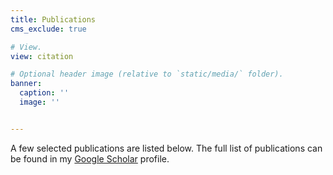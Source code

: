 ```yaml
---
title: Publications
cms_exclude: true

# View.
view: citation

# Optional header image (relative to `static/media/` folder).
banner:
  caption: ''
  image: ''


---
```


 A few selected publications are listed below. The full list of publications can be found in my <a href="https://scholar.google.com/citations?user=l7cDVbIAAAAJ&hl=en/">Google Scholar</a> profile. 

